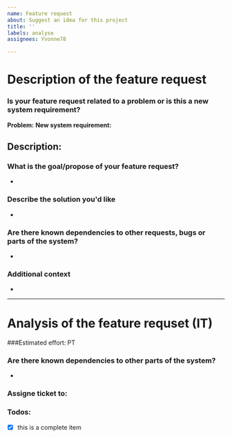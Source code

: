 ```yaml
---
name: Feature request
about: Suggest an idea for this project
title: ''
labels: analyse
assignees: Yvonne78

---
```


# Description of the feature request

### Is your feature request related to a problem or is this a new system requirement?

**Problem:** 
**New system requirement:**

**Description:**
-

### What is the goal/propose of your feature request?
-

### Describe the solution you'd like
-

### Are there known dependencies to other requests, bugs or parts of the system?
-

### Additional context
-

--------------------------------------------------------------------------------------------------------------------------------------------

# Analysis of the feature requset (IT)

###Estimated effort: PT

### Are there known dependencies to other parts of the system?
-

### Assigne ticket to: 

### Todos:
- [x] this is a complete item

